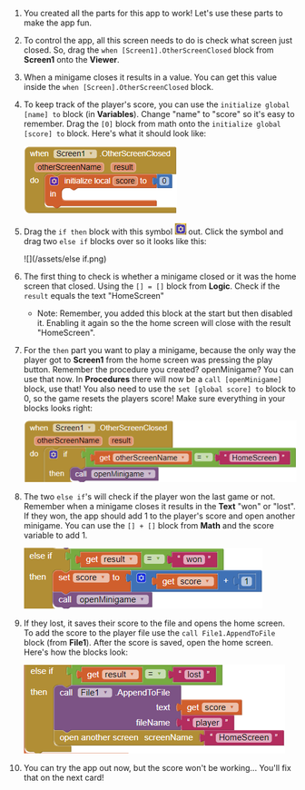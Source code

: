 1. You created all the parts for this app to work! Let's use these parts to make the app fun.

2. To control the app, all this screen needs to do is check what screen just closed. So, drag the `when [Screen1].OtherScreenClosed` block from **Screen1** onto the **Viewer**.

3. When a minigame closes it results in a value. You can get this value inside the `when [Screen].OtherScreenClosed` block.

4. To keep track of the player's score, you can use the `initialize global [name] to` block (in **Variables**). Change "name" to "score" so it's easy to remember. Drag the `[0]` block from math onto the `initialize global [score] to` block. Here's what it should look like:

   ![](/assets/otherscreenclose.png)

5. Drag the `if then` block with this symbol ![](/assets/symbol.png) out. Click the symbol and drag two `else if` blocks over so it looks like this:

   ![](/assets/else if.png)

6. The first thing to check is whether a minigame closed or it was the home screen that closed. Using the `[] = []` block from **Logic**. Check if the `result` equals the text "HomeScreen"

   * Note: Remember, you added this block at the start but then disabled it. Enabling it again so the the home screen will close with the result "HomeScreen".

7. For the `then` part you want to play a minigame, because the only way the player got to **Screen1** from the home screen was pressing the play button. Remember the procedure you created? openMinigame? You can use that now. In **Procedures** there will now be a `call [openMinigame]` block, use that! You also need to use the `set [global score] to` block to 0, so the game resets the players score! Make sure everything in your blocks looks right:

   ![](/assets/homescreenclose.png)

8. The two `else if`'s will check if the player won the last game or not. Remember when a minigame closes it results in the **Text** "won" or "lost". If they won, the app should add 1 to the player's score and open another minigame. You can use the `[] + []` block from **Math** and the score variable to add 1.

   ![](/assets/won.png)

9. If they lost, it saves their score to the file and opens the home screen. To add the score to the player file use the `call File1.AppendToFile` block (from **File1**). After the score is saved, open the home screen. Here's how the blocks look:

   ![](/assets/lost.png)

10. You can try the app out now, but the score won't be working... You'll fix that on the next card!
